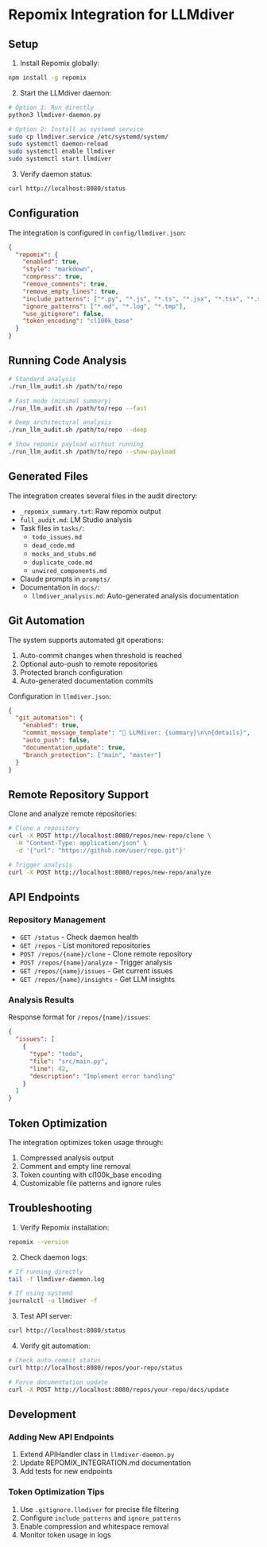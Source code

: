 # Repomix Integration for LLMdiver

## Setup

1. Install Repomix globally:
```bash
npm install -g repomix
```

2. Start the LLMdiver daemon:
```bash
# Option 1: Run directly
python3 llmdiver-daemon.py

# Option 2: Install as systemd service
sudo cp llmdiver.service /etc/systemd/system/
sudo systemctl daemon-reload
sudo systemctl enable llmdiver
sudo systemctl start llmdiver
```

3. Verify daemon status:
```bash
curl http://localhost:8080/status
```

## Configuration

The integration is configured in `config/llmdiver.json`:

```json
{
  "repomix": {
    "enabled": true,
    "style": "markdown",
    "compress": true,
    "remove_comments": true,
    "remove_empty_lines": true,
    "include_patterns": ["*.py", "*.js", "*.ts", "*.jsx", "*.tsx", "*.sh"],
    "ignore_patterns": ["*.md", "*.log", "*.tmp"],
    "use_gitignore": false,
    "token_encoding": "cl100k_base"
  }
}
```

## Running Code Analysis

```bash
# Standard analysis
./run_llm_audit.sh /path/to/repo

# Fast mode (minimal summary)
./run_llm_audit.sh /path/to/repo --fast

# Deep architectural analysis
./run_llm_audit.sh /path/to/repo --deep

# Show repomix payload without running
./run_llm_audit.sh /path/to/repo --show-payload
```

## Generated Files

The integration creates several files in the audit directory:
- `_repomix_summary.txt`: Raw repomix output
- `full_audit.md`: LM Studio analysis
- Task files in `tasks/`:
  - `todo_issues.md`
  - `dead_code.md`
  - `mocks_and_stubs.md`
  - `duplicate_code.md`
  - `unwired_components.md`
- Claude prompts in `prompts/`
- Documentation in `docs/`:
  - `llmdiver_analysis.md`: Auto-generated analysis documentation

## Git Automation

The system supports automated git operations:
1. Auto-commit changes when threshold is reached
2. Optional auto-push to remote repositories
3. Protected branch configuration
4. Auto-generated documentation commits

Configuration in `llmdiver.json`:
```json
{
  "git_automation": {
    "enabled": true,
    "commit_message_template": "🤖 LLMdiver: {summary}\n\n{details}",
    "auto_push": false,
    "documentation_update": true,
    "branch_protection": ["main", "master"]
  }
}
```

## Remote Repository Support

Clone and analyze remote repositories:
```bash
# Clone a repository
curl -X POST http://localhost:8080/repos/new-repo/clone \
  -H "Content-Type: application/json" \
  -d '{"url": "https://github.com/user/repo.git"}'

# Trigger analysis
curl -X POST http://localhost:8080/repos/new-repo/analyze
```

## API Endpoints

### Repository Management
- `GET /status` - Check daemon health
- `GET /repos` - List monitored repositories
- `POST /repos/{name}/clone` - Clone remote repository
- `POST /repos/{name}/analyze` - Trigger analysis
- `GET /repos/{name}/issues` - Get current issues
- `GET /repos/{name}/insights` - Get LLM insights

### Analysis Results
Response format for `/repos/{name}/issues`:
```json
{
  "issues": [
    {
      "type": "todo",
      "file": "src/main.py",
      "line": 42,
      "description": "Implement error handling"
    }
  ]
}
```

## Token Optimization

The integration optimizes token usage through:
1. Compressed analysis output
2. Comment and empty line removal
3. Token counting with cl100k_base encoding
4. Customizable file patterns and ignore rules

## Troubleshooting

1. Verify Repomix installation:
```bash
repomix --version
```

2. Check daemon logs:
```bash
# If running directly
tail -f llmdiver-daemon.log

# If using systemd
journalctl -u llmdiver -f
```

3. Test API server:
```bash
curl http://localhost:8080/status
```

4. Verify git automation:
```bash
# Check auto-commit status
curl http://localhost:8080/repos/your-repo/status

# Force documentation update
curl -X POST http://localhost:8080/repos/your-repo/docs/update
```

## Development

### Adding New API Endpoints
1. Extend APIHandler class in `llmdiver-daemon.py`
2. Update REPOMIX_INTEGRATION.md documentation
3. Add tests for new endpoints

### Token Optimization Tips
1. Use `.gitignore.llmdiver` for precise file filtering
2. Configure `include_patterns` and `ignore_patterns`
3. Enable compression and whitespace removal
4. Monitor token usage in logs